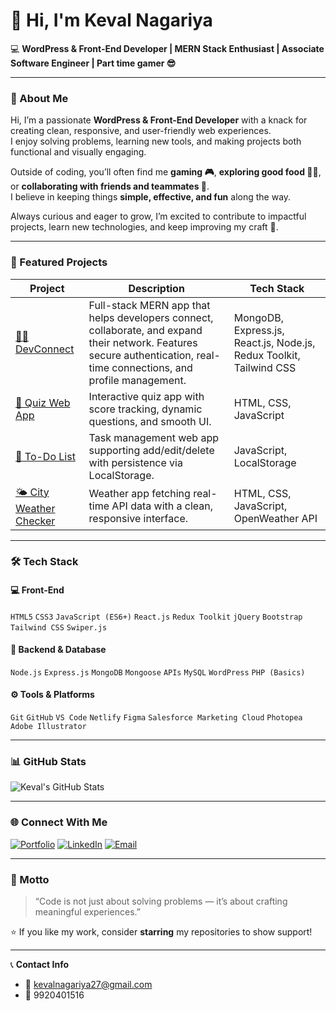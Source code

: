# 👋 Hi, I'm Keval Nagariya

💻 **WordPress & Front-End Developer | MERN Stack Enthusiast | Associate Software Engineer | Part time gamer 😎**

---

### 🧠 About Me
Hi, I’m a passionate **WordPress & Front-End Developer** with a knack for creating clean, responsive, and user-friendly web experiences.  
I enjoy solving problems, learning new tools, and making projects both functional and visually engaging.

Outside of coding, you’ll often find me **gaming 🎮**, **exploring good food 🍕🍣**, or **collaborating with friends and teammates 🤝**.  
I believe in keeping things **simple, effective, and fun** along the way.

Always curious and eager to grow, I’m excited to contribute to impactful projects, learn new technologies, and keep improving my craft 🚀.

---

### 🧩 Featured Projects

| Project | Description | Tech Stack |
|----------|--------------|------------|
| [👩‍💻 DevConnect](https://github.com/kevalnagariya/devConnect) | Full-stack MERN app that helps developers connect, collaborate, and expand their network. Features secure authentication, real-time connections, and profile management. | MongoDB, Express.js, React.js, Node.js, Redux Toolkit, Tailwind CSS |
| [🧠 Quiz Web App](https://github.com/kevalnagariya/Quiz-Web-App) | Interactive quiz app with score tracking, dynamic questions, and smooth UI. | HTML, CSS, JavaScript |
| [📝 To-Do List](https://github.com/kevalnagariya/To-Do-List) | Task management web app supporting add/edit/delete with persistence via LocalStorage. | JavaScript, LocalStorage |
| [🌤️ City Weather Checker](https://github.com/kevalnagariya/City-weather-checker) | Weather app fetching real-time API data with a clean, responsive interface. | HTML, CSS, JavaScript, OpenWeather API |

---

### 🛠️ Tech Stack

#### 💻 Front-End
`HTML5` `CSS3` `JavaScript (ES6+)` `React.js` `Redux Toolkit` `jQuery` `Bootstrap` `Tailwind CSS` `Swiper.js`

#### 🧩 Backend & Database
`Node.js` `Express.js` `MongoDB` `Mongoose` `APIs` `MySQL` `WordPress` `PHP (Basics)`

#### ⚙️ Tools & Platforms
`Git` `GitHub` `VS Code` `Netlify` `Figma` `Salesforce Marketing Cloud` `Photopea` `Adobe Illustrator`

---

### 📊 GitHub Stats

![Keval's GitHub Stats](https://github-readme-stats.vercel.app/api?username=kevalnagariya&show_icons=true&theme=radical) 

---

### 🌐 Connect With Me

[![Portfolio](https://img.shields.io/badge/Portfolio-Visit-2ea44f?style=for-the-badge&logo=netlify)](https://op-keval-portfolio.netlify.app/)
[![LinkedIn](https://img.shields.io/badge/LinkedIn-Keval%20Nagariya-blue?style=for-the-badge&logo=linkedin)](https://www.linkedin.com/in/keval-nagariya)
[![Email](https://img.shields.io/badge/Email-kevalnagariya27%40gmail.com-red?style=for-the-badge&logo=gmail)](mailto:kevalnagariya27@gmail.com)

---

### 🧭 Motto
> “Code is not just about solving problems — it’s about crafting meaningful experiences.”

⭐ If you like my work, consider **starring** my repositories to show support!

---

📞 **Contact Info**  
- 📧 kevalnagariya27@gmail.com  
- 📱 9920401516
